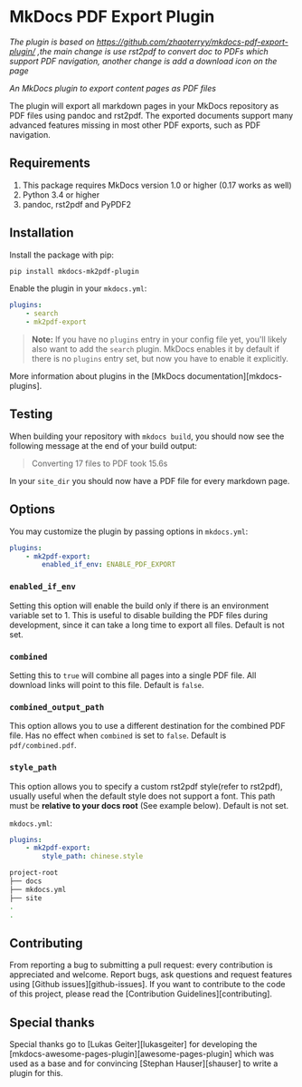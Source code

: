 # MkDocs PDF Export Plugin
*The plugin is based on https://github.com/zhaoterryy/mkdocs-pdf-export-plugin/ ,the main change is use rst2pdf to convert doc to PDFs which support PDF navigation, another change is add a download icon on the page*


*An MkDocs plugin to export content pages as PDF files*

The plugin will export all markdown pages in your MkDocs repository as PDF files using pandoc and rst2pdf. The exported documents support many advanced features missing in most other PDF exports, such as PDF navigation.

## Requirements

1. This package requires MkDocs version 1.0 or higher (0.17 works as well)
2. Python 3.4 or higher
3. pandoc, rst2pdf and PyPDF2

## Installation

Install the package with pip:

```bash
pip install mkdocs-mk2pdf-plugin
```

Enable the plugin in your `mkdocs.yml`:

```yaml
plugins:
    - search
    - mk2pdf-export
```

> **Note:** If you have no `plugins` entry in your config file yet, you'll likely also want to add the `search` plugin. MkDocs enables it by default if there is no `plugins` entry set, but now you have to enable it explicitly.

More information about plugins in the [MkDocs documentation][mkdocs-plugins].

## Testing

When building your repository with `mkdocs build`, you should now see the following message at the end of your build output:

> Converting 17 files to PDF took 15.6s

In your `site_dir` you should now have a PDF file for every markdown page.

## Options

You may customize the plugin by passing options in `mkdocs.yml`:

```yaml
plugins:
    - mk2pdf-export:
        enabled_if_env: ENABLE_PDF_EXPORT
```

### `enabled_if_env`

Setting this option will enable the build only if there is an environment variable set to 1. This is useful to disable building the PDF files during development, since it can take a long time to export all files. Default is not set.

### `combined`

Setting this to `true` will combine all pages into a single PDF file. All download links will point to this file. Default is `false`.

### `combined_output_path`

This option allows you to use a different destination for the combined PDF file. Has no effect when `combined` is set to `false`. Default is `pdf/combined.pdf`.

### `style_path`

This option allows you to specify a custom rst2pdf style(refer to rst2pdf), usually useful when the default style does not support a font. This path must be **relative to your docs root** (See example below). Default is not set.

`mkdocs.yml`:
```yaml
plugins:
    - mk2pdf-export:
        style_path: chinese.style
```
```bash
project-root
├── docs
├── mkdocs.yml
├── site
.
.
```

## Contributing

From reporting a bug to submitting a pull request: every contribution is appreciated and welcome. Report bugs, ask questions and request features using [Github issues][github-issues].
If you want to contribute to the code of this project, please read the [Contribution Guidelines][contributing].

## Special thanks

Special thanks go to [Lukas Geiter][lukasgeiter] for developing the [mkdocs-awesome-pages-plugin][awesome-pages-plugin] which was used as a base and for convincing [Stephan Hauser][shauser] to write a plugin for this.
